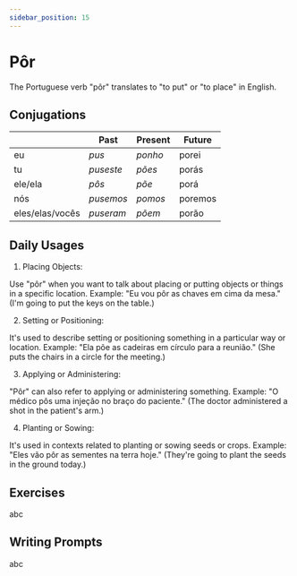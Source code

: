 ```yaml
---
sidebar_position: 15
---
```


# Pôr

The Portuguese verb "pôr" translates to "to put" or "to place" in English.

## Conjugations

|                 | Past      | Present | Future  |
| --------------- | --------- | ------- | ------- |
| eu              | _pus_     | _ponho_ | porei   |
| tu              | _puseste_ | _pões_  | porás   |
| ele/ela         | _pôs_     | _põe_   | porá    |
| nós             | _pusemos_ | _pomos_ | poremos |
| eles/elas/vocês | _puseram_ | _põem_  | porão   |

## Daily Usages

1. Placing Objects:

Use "pôr" when you want to talk about placing or putting objects or things in a specific location.
Example: "Eu vou pôr as chaves em cima da mesa." (I'm going to put the keys on the table.)

2. Setting or Positioning:

It's used to describe setting or positioning something in a particular way or location.
Example: "Ela põe as cadeiras em círculo para a reunião." (She puts the chairs in a circle for the meeting.)

3. Applying or Administering:

"Pôr" can also refer to applying or administering something.
Example: "O médico pôs uma injeção no braço do paciente." (The doctor administered a shot in the patient's arm.)

4. Planting or Sowing:

It's used in contexts related to planting or sowing seeds or crops.
Example: "Eles vão pôr as sementes na terra hoje." (They're going to plant the seeds in the ground today.)

## Exercises

abc

## Writing Prompts

abc

